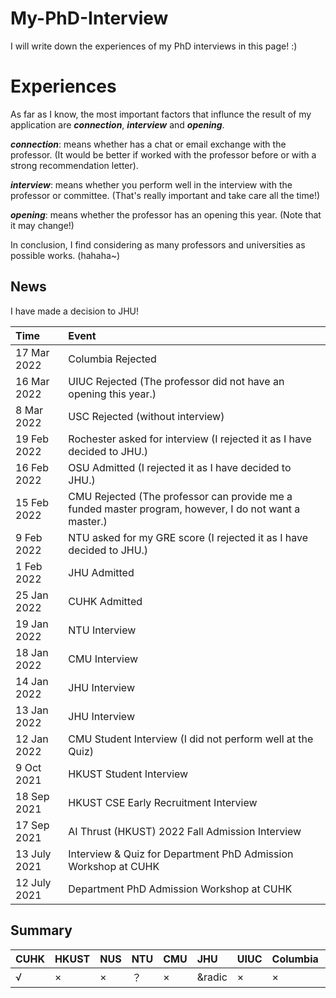# My-PhD-Interview

I will write down the experiences of my PhD interviews in this page!
:)

# Experiences
As far as I know, the most important factors that influnce the result of my application are ***connection***, ***interview*** and ***opening***.

***connection***: means whether has a chat or email exchange with the professor. (It would be better if worked with the professor before or with a strong recommendation letter).

***interview***: means whether you perform well in the interview with the professor or committee. (That's really important and take care all the time!)

***opening***: means whether the professor has an opening this year. (Note that it may change!)

In conclusion, I find considering as many professors and universities as possible works. (hahaha~)


## News
I have made a decision to JHU!

|Time|Event|
| :-----|:----- |
|17 Mar 2022 | Columbia Rejected|
|16 Mar 2022 | UIUC Rejected (The professor did not have an opening this year.)|
|8 Mar 2022 | USC Rejected (without interview)|
|19 Feb 2022 | Rochester asked for interview (I rejected it as I have decided to JHU.)|
|16 Feb 2022 | OSU Admitted (I rejected it as I have decided to JHU.)|
|15 Feb 2022 | CMU Rejected (The professor can provide me a funded master program, however, I do not want a master.)|
|9 Feb 2022 | NTU asked for my GRE score (I rejected it as I have decided to JHU.)|
|1 Feb 2022 | JHU Admitted|
|25 Jan 2022 | CUHK Admitted|
|19 Jan 2022 | NTU Interview|
|18 Jan 2022 | CMU Interview|
|14 Jan 2022 | JHU Interview|
|13 Jan 2022 | JHU Interview|
|12 Jan 2022 | CMU Student Interview (I did not perform well at the Quiz)|
|9 Oct 2021 | HKUST Student Interview|
|18 Sep 2021 | HKUST CSE Early Recruitment Interview|
|17 Sep 2021 | AI Thrust (HKUST) 2022 Fall Admission Interview|
|13 July 2021 | Interview & Quiz for Department PhD Admission Workshop at CUHK|
|12 July 2021 | Department PhD Admission Workshop at CUHK|

## Summary
|CUHK|HKUST|NUS|NTU|CMU|JHU|UIUC|Columbia|USC|Rochester|OSU|
| :-----|:----- |:-----|:----- |:-----|:----- |:-----|:----- |:-----|:----- |:----- |
| &radic; |×|×|？|×|&radic|× |×|×|？ |&radic |
